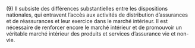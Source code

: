 (9) Il subsiste des différences substantielles entre les dispositions nationales, qui entravent l’accès aux activités de distribution d’assurances et de réassurances et leur exercice dans le marché intérieur. Il est nécessaire de renforcer encore le marché intérieur et de promouvoir un véritable marché intérieur des produits et services d’assurance vie et non-vie.